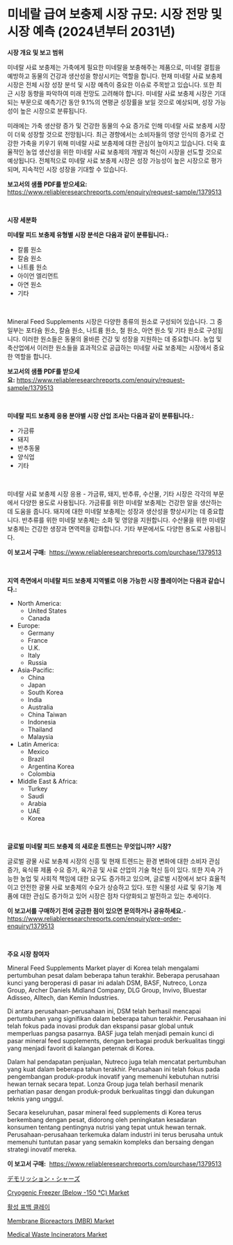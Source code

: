 <p><h1>미네랄 급여 보충제 시장 규모: 시장 전망 및 시장 예측 (2024년부터 2031년)</h1></p><p><strong>시장 개요 및 보고 범위</strong></p>
<p><p>미네랄 사료 보충제는 가축에게 필요한 미네랄을 보충해주는 제품으로, 미네랄 결핍을 예방하고 동물의 건강과 생산성을 향상시키는 역할을 합니다. 현재 미네랄 사료 보충제 시장은 전체 시장 성장 분석 및 시장 예측이 중요한 이슈로 주목받고 있습니다. 또한 최근 시장 동향을 파악하여 미래 전망도 고려해야 합니다. 미네랄 사료 보충제 시장은 기대되는 부문으로 예측기간 동안 9.1%의 연평균 성장률을 보일 것으로 예상되며, 성장 가능성이 높은 시장으로 분류됩니다. </p><p>미래에는 가축 생산량 증가 및 건강한 동물의 수요 증가로 인해 미네랄 사료 보충제 시장이 더욱 성장할 것으로 전망됩니다. 최근 경향에서는 소비자들의 영양 인식의 증가로 건강한 가축을 키우기 위해 미네랄 사료 보충제에 대한 관심이 높아지고 있습니다. 더욱 효율적인 농업 생산성을 위한 미네랄 사료 보충제의 개발과 혁신이 시장을 선도할 것으로 예상됩니다. 전체적으로 미네랄 사료 보충제 시장은 성장 가능성이 높은 시장으로 평가되며, 지속적인 시장 성장을 기대할 수 있습니다.</p></p>
<p><strong>보고서의 샘플 PDF를 받으세요:</strong> <a href="https://www.reliableresearchreports.com/enquiry/request-sample/1379513">https://www.reliableresearchreports.com/enquiry/request-sample/1379513</a></p>
<p>&nbsp;</p>
<p><strong>시장 세분화</strong></p>
<p><strong>미네랄 피드 보충제 유형별 시장 분석은 다음과 같이 분류됩니다.:</strong></p>
<p><ul><li>칼륨 원소</li><li>칼슘 원소</li><li>나트륨 원소</li><li>아이언 엘리먼트</li><li>아연 원소</li><li>기타</li></ul></p>
<p>&nbsp;</p>
<p><p>Mineral Feed Supplements 시장은 다양한 종류의 원소로 구성되어 있습니다. 그 중 일부는 포타슘 원소, 칼슘 원소, 나트륨 원소, 철 원소, 아연 원소 및 기타 원소로 구성됩니다. 이러한 원소들은 동물의 올바른 건강 및 성장을 지원하는 데 중요합니다. 농업 및 축산업에서 이러한 원소들을 효과적으로 공급하는 미네랄 사료 보충제는 시장에서 중요한 역할을 합니다.</p></p>
<p><strong>보고서의 샘플 PDF를 받으세요:</strong>&nbsp;<a href="https://www.reliableresearchreports.com/enquiry/request-sample/1379513">https://www.reliableresearchreports.com/enquiry/request-sample/1379513</a></p>
<p>&nbsp;</p>
<p><strong> 미네랄 피드 보충제 응용 분야별 시장 산업 조사는 다음과 같이 분류됩니다.:</strong></p>
<p><ul><li>가금류</li><li>돼지</li><li>반추동물</li><li>양식업</li><li>기타</li></ul></p>
<p>&nbsp;</p>
<p><p>미네랄 사료 보충제 시장 응용 - 가금류, 돼지, 반추류, 수산물, 기타 시장은 각각의 부문에서 다양한 용도로 사용됩니다. 가금류를 위한 미네랄 보충제는 건강한 알을 생산하는 데 도움을 줍니다. 돼지에 대한 미네랄 보충제는 성장과 생산성을 향상시키는 데 중요합니다. 반추류를 위한 미네랄 보충제는 소화 및 영양을 지원합니다. 수산물을 위한 미네랄 보충제는 건강한 생장과 면역력을 강화합니다. 기타 부문에서도 다양한 용도로 사용됩니다.</p></p>
<p><strong>이 보고서 구매:</strong>&nbsp; <a href="https://www.reliableresearchreports.com/purchase/1379513">https://www.reliableresearchreports.com/purchase/1379513</a></p>
<p>&nbsp;</p>
<p><strong>지역 측면에서 미네랄 피드 보충제 지역별로 이용 가능한 시장 플레이어는 다음과 같습니다.:</strong></p>
<p><ul>
    <li>
        North America:
        <ul>
            <li>United States</li>
            <li>Canada</li>
        </ul>
    </li>
    <li>
        Europe:
        <ul>
            <li>Germany</li>
            <li>France</li>
            <li>U.K.</li>
            <li>Italy</li>
            <li>Russia</li>
        </ul>
    </li>
    <li>
        Asia-Pacific:
        <ul>
            <li>China</li>
            <li>Japan</li>
            <li>South Korea</li>
            <li>India</li>
            <li>Australia</li>
            <li>China Taiwan</li>
            <li>Indonesia</li>
            <li>Thailand</li>
            <li>Malaysia</li>
        </ul>
    </li>
    <li>
        Latin America:
        <ul>
            <li>Mexico</li>
            <li>Brazil</li>
            <li>Argentina Korea</li>
            <li>Colombia</li>
        </ul>
    </li>
    <li>
        Middle East & Africa:
        <ul>
            <li>Turkey</li>
            <li>Saudi</li>
            <li>Arabia</li>
            <li>UAE</li>
            <li>Korea</li>
        </ul>
    </li>
    </ul></p>
<p>&nbsp;</p>
<p><strong>글로벌 미네랄 피드 보충제 의 새로운 트렌드는 무엇입니까? 시장?</strong></p>
<p><p>글로벌 광물 사료 보충제 시장의 신흥 및 현재 트렌드는 환경 변화에 대한 소비자 관심 증가, 육식류 제품 수요 증가, 육가공 및 사료 산업의 기술 혁신 등이 있다. 또한 지속 가능한 농업 및 사회적 책임에 대한 요구도 증가하고 있으며, 글로벌 시장에서 보다 효율적이고 안전한 광물 사료 보충제의 수요가 상승하고 있다. 또한 식물성 사료 및 유기농 제품에 대한 관심도 증가하고 있어 시장은 점차 다양화되고 발전하고 있는 추세이다.</p></p>
<p><strong>이 보고서를 구매하기 전에 궁금한 점이 있으면 문의하거나 공유하세요.</strong>- <a href="https://www.reliableresearchreports.com/enquiry/pre-order-enquiry/1379513">https://www.reliableresearchreports.com/enquiry/pre-order-enquiry/1379513</a></p>
<p>&nbsp;</p>
<p><strong>주요 시장 참여자</strong></p>
<p><p>Mineral Feed Supplements Market player di Korea telah mengalami pertumbuhan pesat dalam beberapa tahun terakhir. Beberapa perusahaan kunci yang beroperasi di pasar ini adalah DSM, BASF, Nutreco, Lonza Group, Archer Daniels Midland Company, DLG Group, Invivo, Bluestar Adisseo, Alltech, dan Kemin Industries.</p><p>Di antara perusahaan-perusahaan ini, DSM telah berhasil mencapai pertumbuhan yang signifikan dalam beberapa tahun terakhir. Perusahaan ini telah fokus pada inovasi produk dan ekspansi pasar global untuk memperluas pangsa pasarnya. BASF juga telah menjadi pemain kunci di pasar mineral feed supplements, dengan berbagai produk berkualitas tinggi yang menjadi favorit di kalangan peternak di Korea.</p><p>Dalam hal pendapatan penjualan, Nutreco juga telah mencatat pertumbuhan yang kuat dalam beberapa tahun terakhir. Perusahaan ini telah fokus pada pengembangan produk-produk inovatif yang memenuhi kebutuhan nutrisi hewan ternak secara tepat. Lonza Group juga telah berhasil menarik perhatian pasar dengan produk-produk berkualitas tinggi dan dukungan teknis yang unggul.</p><p>Secara keseluruhan, pasar mineral feed supplements di Korea terus berkembang dengan pesat, didorong oleh peningkatan kesadaran konsumen tentang pentingnya nutrisi yang tepat untuk hewan ternak. Perusahaan-perusahaan terkemuka dalam industri ini terus berusaha untuk memenuhi tuntutan pasar yang semakin kompleks dan bersaing dengan strategi inovatif mereka.</p></p>
<p><strong>이 보고서 구매:</strong>&nbsp;&nbsp;<a href="https://www.reliableresearchreports.com/purchase/1379513">https://www.reliableresearchreports.com/purchase/1379513</a></p>
<p><p><a href="https://github.com/mreklxf44233/Market-Research-Report-List-1/blob/main/8049010186641.md">デモリッション・シャーズ</a></p><p><a href="https://github.com/shotows/Market-Research-Report-List-1/blob/main/cryogenic-freezer-below-150-market.md">Cryogenic Freezer (Below -150 ℃) Market</a></p><p><a href="https://github.com/vsr06p4p49/Market-Research-Report-List-1/blob/main/7410266186607.md">활성 표백 클레이</a></p><p><a href="https://github.com/Sinjinluong3e0awx2m195k76/Market-Research-Report-List-1/blob/main/membrane-bioreactors-mbr-market.md">Membrane Bioreactors (MBR) Market</a></p><p><a href="https://issuu.com/reportprime-2/docs/medical-waste-incinerators-market-size-2030.pptx">Medical Waste Incinerators Market</a></p></p>
